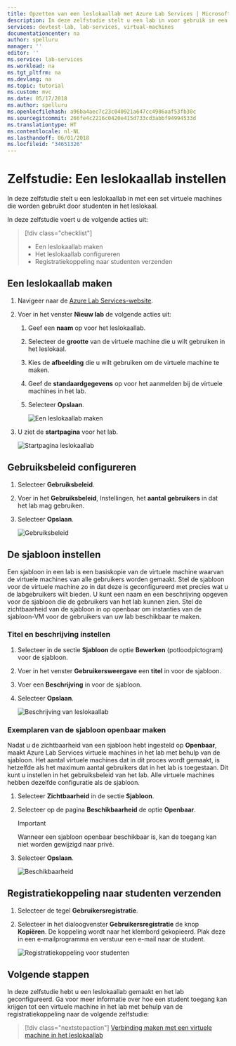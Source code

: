 ```yaml
---
title: Opzetten van een leslokaallab met Azure Lab Services | Microsoft Docs
description: In deze zelfstudie stelt u een lab in voor gebruik in een leslokaal.
services: devtest-lab, lab-services, virtual-machines
documentationcenter: na
author: spelluru
manager: ''
editor: ''
ms.service: lab-services
ms.workload: na
ms.tgt_pltfrm: na
ms.devlang: na
ms.topic: tutorial
ms.custom: mvc
ms.date: 05/17/2018
ms.author: spelluru
ms.openlocfilehash: a96ba4aec7c23c040921a647cc4986aaf53fb30c
ms.sourcegitcommit: 266fe4c2216c0420e415d733cd3abbf94994533d
ms.translationtype: HT
ms.contentlocale: nl-NL
ms.lasthandoff: 06/01/2018
ms.locfileid: "34651326"
---
```

# <a name="tutorial-set-up-a-classroom-lab"></a>Zelfstudie: Een leslokaallab instellen 
In deze zelfstudie stelt u een leslokaallab in met een set virtuele machines die worden gebruikt door studenten in het leslokaal.  

In deze zelfstudie voert u de volgende acties uit:

> [!div class="checklist"]
> * Een leslokaallab maken
> * Het leslokaallab configureren
> * Registratiekoppeling naar studenten verzenden

## <a name="create-a-classroom-lab"></a>Een leslokaallab maken

1. Navigeer naar de [Azure Lab Services-website](https://labs.azure.com).
2. Voer in het venster **Nieuw lab** de volgende acties uit: 
    1. Geef een **naam** op voor het leslokaallab. 
    2. Selecteer de **grootte** van de virtuele machine die u wilt gebruiken in het leslokaal.
    3. Kies de **afbeelding**  die u wilt gebruiken om de virtuele machine te maken.
    4. Geef de **standaardgegevens** op voor het aanmelden bij de virtuele machines in het lab. 
    7. Selecteer **Opslaan**.

        ![Een leslokaallab maken](../media/tutorial-setup-classroom-lab/new-lab-window.png)
1. U ziet de **startpagina** voor het lab. 
    
    ![Startpagina leslokaallab](../media/tutorial-setup-classroom-lab/classroom-lab-home-page.png)

## <a name="configure-usage-policy"></a>Gebruiksbeleid configureren

1. Selecteer **Gebruiksbeleid**. 
2. Voer in het **Gebruiksbeleid**, Instellingen, het **aantal gebruikers** in dat het lab mag gebruiken.
3. Selecteer **Opslaan**. 

    ![Gebruiksbeleid](../media/tutorial-setup-classroom-lab/usage-policy-settings.png)

## <a name="set-up-the-template"></a>De sjabloon instellen 
Een sjabloon in een lab is een basiskopie van de virtuele machine waarvan de virtuele machines van alle gebruikers worden gemaakt. Stel de sjabloon voor de virtuele machine zo in dat deze is geconfigureerd met precies wat u de labgebruikers wilt bieden. U kunt een naam en een beschrijving opgeven voor de sjabloon die de gebruikers van het lab kunnen zien. Stel de zichtbaarheid van de sjabloon in op openbaar om instanties van de sjabloon-VM voor de gebruikers van uw lab beschikbaar te maken. 

### <a name="set-title-and-description"></a>Titel en beschrijving instellen
1. Selecteer in de sectie **Sjabloon** de optie **Bewerken** (potloodpictogram) voor de sjabloon. 
2. Voer in het venster **Gebruikersweergave** een **titel** in voor de sjabloon.
3. Voer een **Beschrijving** in voor de sjabloon.
4. Selecteer **Opslaan**.

    ![Beschrijving van leslokaallab](../media/tutorial-setup-classroom-lab/lab-description.png)

### <a name="make-instances-of-the-template-public"></a>Exemplaren van de sjabloon openbaar maken
Nadat u de zichtbaarheid van een sjabloon hebt ingesteld op **Openbaar**, maakt Azure Lab Services virtuele machines in het lab met behulp van de sjabloon. Het aantal virtuele machines dat in dit proces wordt gemaakt, is hetzelfde als het maximum aantal gebruikers dat in het lab is toegestaan. Dit kunt u instellen in het gebruiksbeleid van het lab. Alle virtuele machines hebben dezelfde configuratie als de sjabloon. 

1. Selecteer **Zichtbaarheid** in de sectie **Sjabloon**. 
2. Selecteer op de pagina **Beschikbaarheid** de optie **Openbaar**.
    
    > [!IMPORTANT]
    > Wanneer een sjabloon openbaar beschikbaar is, kan de toegang kan niet worden gewijzigd naar privé. 
3. Selecteer **Opslaan**.

    ![Beschikbaarheid](../media/tutorial-setup-classroom-lab/public-access.png)

## <a name="send-registration-link-to-students"></a>Registratiekoppeling naar studenten verzenden

1. Selecteer de tegel **Gebruikersregistratie**.
2. Selecteer in het dialoogvenster **Gebruikersregistratie** de knop **Kopiëren**. De koppeling wordt naar het klembord gekopieerd. Plak deze in een e-mailprogramma en verstuur een e-mail naar de student. 

    ![Registratiekoppeling voor studenten](../media/tutorial-setup-classroom-lab/registration-link.png)

## <a name="next-steps"></a>Volgende stappen
In deze zelfstudie hebt u een leslokaallab gemaakt en het lab geconfigureerd. Ga voor meer informatie over hoe een student toegang kan krijgen tot een virtuele machine in het lab met behulp van de registratiekoppeling naar de volgende zelfstudie:

> [!div class="nextstepaction"]
> [Verbinding maken met een virtuele machine in het leslokaallab](tutorial-connect-virtual-machine-classroom-lab.md)

